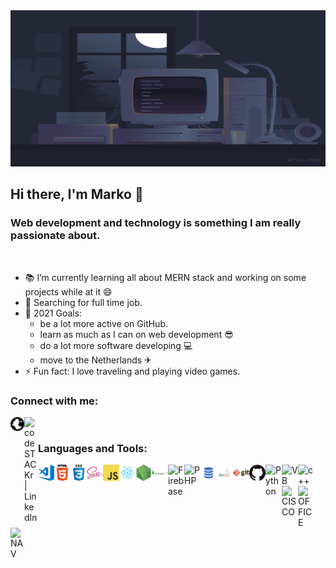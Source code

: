 <img src="Images/coding.gif" height="250" width="100%">

## Hi there, I'm Marko 👋

### Web development and technology is something I am really passionate about.

<br>

- 📚 I’m currently learning all about MERN stack and working on some projects while at it 😄
- 🧐 Searching for full time job.
- 🥅 2021 Goals:
  - be a lot more active on GitHub.
  - learn as much as I can on web development 😎
  - do a lot more software developing 💻
  - move to the Netherlands ✈
- ⚡ Fun fact: I love traveling and playing video games.

### Connect with me:

[<img align="left" alt="codeSTACKr.com" width="22px" src="https://raw.githubusercontent.com/iconic/open-iconic/master/svg/globe.svg" />][website]
[<img align="left" alt="codeSTACKr | LinkedIn" width="22px" src="https://cdn.jsdelivr.net/npm/simple-icons@v3/icons/linkedin.svg" />][linkedin]

<br />

### Languages and Tools:

<img align="left" alt="Visual Studio Code" width="26px" src="https://raw.githubusercontent.com/github/explore/80688e429a7d4ef2fca1e82350fe8e3517d3494d/topics/visual-studio-code/visual-studio-code.png" />
<img align="left" alt="HTML5" width="26px" src="https://raw.githubusercontent.com/github/explore/80688e429a7d4ef2fca1e82350fe8e3517d3494d/topics/html/html.png" />
<img align="left" alt="CSS3" width="26px" src="https://raw.githubusercontent.com/github/explore/80688e429a7d4ef2fca1e82350fe8e3517d3494d/topics/css/css.png" />
<img align="left" alt="Sass" width="26px" src="https://raw.githubusercontent.com/github/explore/80688e429a7d4ef2fca1e82350fe8e3517d3494d/topics/sass/sass.png" />
<img align="left" alt="JavaScript" width="26px" src="https://raw.githubusercontent.com/github/explore/80688e429a7d4ef2fca1e82350fe8e3517d3494d/topics/javascript/javascript.png" />
<img align="left" alt="React" width="26px" src="https://raw.githubusercontent.com/github/explore/80688e429a7d4ef2fca1e82350fe8e3517d3494d/topics/react/react.png" />
<img align="left" alt="Node.js" width="26px" src="https://raw.githubusercontent.com/github/explore/80688e429a7d4ef2fca1e82350fe8e3517d3494d/topics/nodejs/nodejs.png" />
<img align="left" alt="MongoDB" width="26px" src="https://raw.githubusercontent.com/github/explore/80688e429a7d4ef2fca1e82350fe8e3517d3494d/topics/mongodb/mongodb.png" />
<img align="left" alt="Firebase" width="26px" src="https://firebase.google.com/downloads/brand-guidelines/PNG/logo-logomark.png" />
<img align="left" alt="PHP" width="26px" src="https://www.php.net/images/logos/new-php-logo.png" />
<img align="left" alt="SQL" width="26px" src="https://raw.githubusercontent.com/github/explore/80688e429a7d4ef2fca1e82350fe8e3517d3494d/topics/sql/sql.png" />
<img align="left" alt="MySQL" width="26px" src="https://raw.githubusercontent.com/github/explore/80688e429a7d4ef2fca1e82350fe8e3517d3494d/topics/mysql/mysql.png" />
<img align="left" alt="Git" width="26px" src="https://raw.githubusercontent.com/github/explore/80688e429a7d4ef2fca1e82350fe8e3517d3494d/topics/git/git.png" />
<img align="left" alt="GitHub" width="26px" src="https://raw.githubusercontent.com/github/explore/78df643247d429f6cc873026c0622819ad797942/topics/github/github.png" />
<img align="left" alt="Python" width="26px" src="https://cdn4.iconfinder.com/data/icons/logos-and-brands/512/267_Python_logo-512.png" />
<img align="left" alt="VB" width="26px" src="https://www.flaticon.com/svg/static/icons/svg/2807/2807921.svg" />
<img align="left" alt="c++" width="26px" src="https://img.icons8.com/color/452/c-plus-plus-logo.png" />
<img align="left" alt="CISCO" width="26px" src="https://cdn4.iconfinder.com/data/icons/flat-brand-logo-2/512/cisco-512.png" />
<img align="left" alt="OFFICE" width="26px" src="https://upload.wikimedia.org/wikipedia/commons/a/a3/Microsoft_Office_logo.png" />
<img align="left" alt="NAV" width="26px" src="https://w7.pngwing.com/pngs/909/266/png-transparent-microsoft-dynamics-nav-microsoft-dynamics-ax-enterprise-resource-planning-dynamics-365-microsoft-text-service-logo.png" />

<br />
<br />

[website]: https://mikecmarko.github.io/
[linkedin]: https://www.linkedin.com/in/marko-mikec-957767171/
